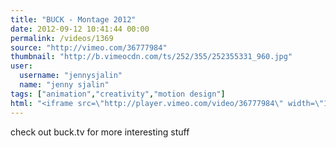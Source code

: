 ```yaml
---
title: "BUCK - Montage 2012"
date: 2012-09-12 10:41:44 00:00
permalink: /videos/1369
source: "http://vimeo.com/36777984"
thumbnail: "http://b.vimeocdn.com/ts/252/355/252355331_960.jpg"
user:
  username: "jennysjalin"
  name: "jenny sjalin"
tags: ["animation","creativity","motion design"]
html: "<iframe src=\"http://player.vimeo.com/video/36777984\" width=\"1280\" height=\"720\" frameborder=\"0\" webkitAllowFullScreen mozallowfullscreen allowFullScreen></iframe>"
---
```


check out buck.tv for more interesting stuff